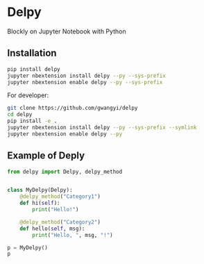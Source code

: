 # Delpy

Blockly on Jupyter Notebook with Python

## Installation 

```bash
pip install delpy
jupyter nbextension install delpy --py --sys-prefix
jupyter nbextension enable delpy --py --sys-prefix
```

For developer:

```bash
git clone https://github.com/gwangyi/delpy
cd delpy
pip install -e .
jupyter nbextension install delpy --py --sys-prefix --symlink
jupyter nbextension enable delpy --py
```

## Example of Deply

```python
from delpy import Delpy, delpy_method


class MyDelpy(Delpy):
    @delpy_method("Category1")
    def hi(self):
        print("Hello!")

    @delpy_method("Category2")
    def hello(self, msg):
        print("Hello, ", msg, "!")

p = MyDelpy()
p
```
